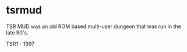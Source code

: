 # tsrmud
TSR MUD was an old ROM based multi-user dungeon that was run in the late 90's.

TSR1 - 1997
